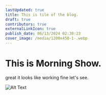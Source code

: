 ```yaml
---
lastUpdated: true
title: This is tile of the blog.
draft: true
contributors: true
externalLinkIcon: true
publish_date: 06/13/2024 02:30:23
cover_image: /media/1200x450-1-.webp
---
```

# T﻿his is Morning Show.

g﻿reat it looks like working fine let's see.

![Alt Text](/media/datingscout-eilgcow5yzu-unsplash.jpg "Image title")